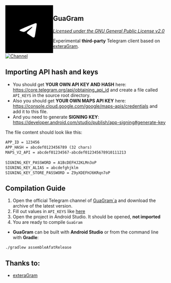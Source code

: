 <img src="https://github.com/GuaGram/GuaGram/blob/main/telegramm.jpg" width="150" align="left"/>

## GuaGram
*[Licensed under the GNU General Public License v2.0](https://github.com/GuaGram/GuaGram/blob/main/LICENSE)*

Experimental **third-party** Telegram client based on [exteraGram](https://github.com/exteraSquad/exteraGram).

[![Channel](https://img.shields.io/badge/Channel-Telegram-blue.svg)](https://t.me/GuaGram)

## Importing API hash and keys
- You should get **YOUR OWN API KEY AND HASH** here: https://core.telegram.org/api/obtaining_api_id and create a file called `API_KEYS` in the source root directory.
- Also you should get **YOUR OWN MAPS API KEY** here: https://console.cloud.google.com/google/maps-apis/credentials and add it to this file.
- And you need to generate **SIGNING KEY**: https://developer.android.com/studio/publish/app-signing#generate-key

The file content should look like this:
```
APP_ID = 123456
APP_HASH = abcdef0123456789 (32 chars)
MAPS_V2_API = abcdef01234567-abcdef012345678910111213

SIGNING_KEY_PASSWORD = A1BcDEFHJ2KLMn3oP
SIGNING_KEY_ALIAS = abcdefghjklm
SIGNING_KEY_STORE_PASSWORD = Z9yXDEFHJ6KRqn7oP
```

## Compilation Guide
1. Open the official Telegram channel of [GuaGram`a](https://t.me/GuaGram) and download the archive of the latest version.
2. Fill out values in `API_KEYS` like [here](https://github.com/GuaGram/GuaGram/tree/main?tab=readme-ov-file#importing-api-hash-and-keys)
3. Open the project in Android Studio. It should be opened, **not imported**
4. You are ready to compile `GuaGram`

- **GuaGram** can be built with **Android Studio** or from the command line with **Gradle**:
```
./gradlew assembleAfatRelease
```
 ## Thanks to:
- [exteraGram](https://github.com/exteraSquad/exteraGram)
